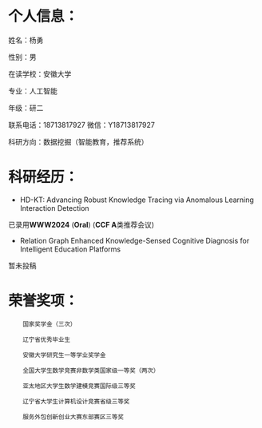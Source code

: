 # 个人信息： #

姓名：杨勇

性别：男								

在读学校：安徽大学

专业：人工智能

年级：研二

联系电话：18713817927 微信：Y18713817927

科研方向：数据挖掘（智能教育，推荐系统）


# 科研经历： #

- HD-KT: Advancing Robust Knowledge Tracing via Anomalous Learning Interaction Detection

已录用**WWW2024** (**Oral**) (**CCF A**类推荐会议)


- Relation Graph Enhanced Knowledge-Sensed Cognitive Diagnosis for Intelligent Education Platforms

暂未投稿

# 荣誉奖项： #


	    国家奖学金（三次） 

		辽宁省优秀毕业生 
		
		安徽大学研究生一等学业奖学金 
		
		全国大学生数学竞赛非数学类国家级一等奖（两次） 
		
		亚太地区大学生数学建模竞赛国际级三等奖 
		
		辽宁省大学生计算机设计竞赛省级三等奖 
		
		服务外包创新创业大赛东部赛区三等奖
